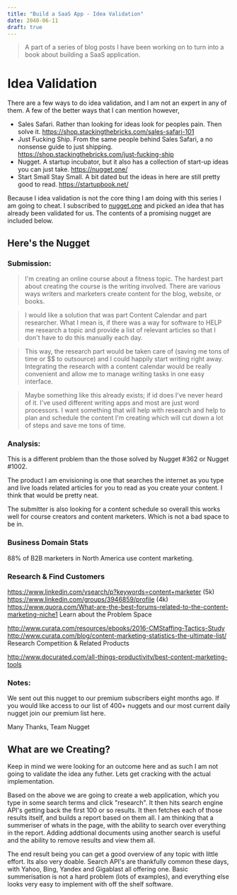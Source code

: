 ```yaml
---
title: "Build a SaaS App - Idea Validation"
date: 2040-06-11
draft: true
---
```


> A part of a series of blog posts I have been working on to turn into a book about building a SaaS application.

# Idea Validation

There are a few ways to do idea validation, and I am not an expert in any of them. A few of the better ways that I can mention however,

 - Sales Safari. Rather than looking for ideas look for peoples pain. Then solve it.  https://shop.stackingthebricks.com/sales-safari-101
 - Just Fucking Ship. From the same people behind Sales Safari, a no nonsense guide to just shipping. https://shop.stackingthebricks.com/just-fucking-ship
 - Nugget. A startup incubator, but it also has a collection of start-up ideas you can just take. https://nugget.one/
 - Start Small Stay Small. A bit dated but the ideas in here are still pretty good to read. https://startupbook.net/

Because I idea validation is not the core thing I am doing with this series I am going to cheat. I subscribed to [nugget.one](https://nugget.one/) and picked an idea that has already been validated for us. The contents of a promising nugget are included below.

## Here's the Nugget

### Submission:

> I'm creating an online course about a fitness topic. The hardest part about creating the course is the writing involved. There are various ways writers and marketers create content for the blog, website, or books.

> I would like a solution that was part Content Calendar and part researcher. What I mean is, if there was a way for software to HELP me research a topic and provide a list of relevant articles so that I don't have to do this manually each day.

> This way, the research part would be taken care of (saving me tons of time or $$ to outsource) and I could happily start writing right away. Integrating the research with a content calendar would be really convenient and allow me to manage writing tasks in one easy interface.

> Maybe something like this already exists; if id does I've never heard of it. I've used different writing apps and most are just word processors. I want something that will help with research and help to plan and schedule the content I'm creating which will cut down a lot of steps and save me tons of time.

### Analysis:

This is a different problem than the those solved by Nugget #362 or Nugget #1002.

The product I am envisioning is one that searches the internet as you type and live loads related articles for you to read as you create your content. I think that would be pretty neat.

The submitter is also looking for a content schedule so overall this works well for course creators and content marketers. Which is not a bad space to be in.

### Business Domain Stats

88% of B2B marketers in North America use content marketing.

### Research & Find Customers

https://www.linkedin.com/vsearch/p?keywords=content+marketer (5k)
https://www.linkedin.com/groups/3946859/profile (4k)
https://www.quora.com/What-are-the-best-forums-related-to-the-content-marketing-niche1
Learn about the Problem Space

http://www.curata.com/resources/ebooks/2016-CMStaffing-Tactics-Study
http://www.curata.com/blog/content-marketing-statistics-the-ultimate-list/
Research Competition & Related Products

http://www.docurated.com/all-things-productivity/best-content-marketing-tools

### Notes:

We sent out this nugget to our premium subscribers eight months ago. If you would like access to our list of 400+ nuggets and our most current daily nugget join our premium list here.

Many Thanks,
Team Nugget

## What are we Creating?

Keep in mind we were looking for an outcome here and as such I am not going to validate the idea any futher. Lets get cracking with the actual implementation.

Based on the above we are going to create a web application, which you type in some search terms and click "research". It then hits search engine API's getting back the first 100 or so results. It then fetches each of those results itself, and builds a report based on them all. I am thinking that a summeriser of whats in the page, with the ability to search over everything in the report. Adding addtional documents using another search is useful and the ability to remove results and view them all.

The end result being you can get a good overview of any topic with little effort. Its also very doable. Search API's are thankfully common these days, with Yahoo, Bing, Yandex and Gigablast all offering one. Basic summerisation is not a hard problem (lots of examples), and everything else looks very easy to implement with off the shelf software.
